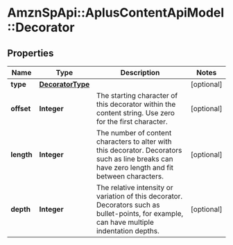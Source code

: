 # AmznSpApi::AplusContentApiModel::Decorator

## Properties
Name | Type | Description | Notes
------------ | ------------- | ------------- | -------------
**type** | [**DecoratorType**](DecoratorType.md) |  | [optional] 
**offset** | **Integer** | The starting character of this decorator within the content string. Use zero for the first character. | [optional] 
**length** | **Integer** | The number of content characters to alter with this decorator. Decorators such as line breaks can have zero length and fit between characters. | [optional] 
**depth** | **Integer** | The relative intensity or variation of this decorator. Decorators such as bullet-points, for example, can have multiple indentation depths. | [optional] 

